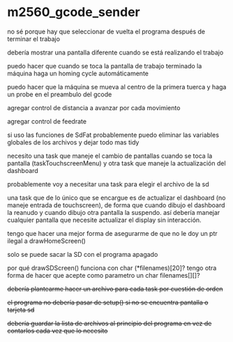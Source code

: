 # m2560_gcode_sender

no sé porque hay que seleccionar de vuelta el programa después de terminar el trabajo

debería mostrar una pantalla diferente cuando se está realizando el trabajo

puedo hacer que cuando se toca la pantalla de trabajo terminado la máquina haga un homing cycle automáticamente

puedo hacer que la máquina se mueva al centro de la primera tuerca y haga un probe en el preambulo del gcode

agregar control de distancia a avanzar por cada movimiento

agregar control de feedrate

si uso las funciones de SdFat probablemente puedo eliminar las variables globales de los archivos y dejar todo mas tidy

necesito una task que maneje el cambio de pantallas cuando se toca la pantalla (taskTouchscreenMenu) y otra task que maneje la actualización del dashboard

probablemente voy a necesitar una task para elegir el archivo de la sd

una task que de lo único que se encargue es de actualizar el dashboard (no maneje entrada de touchscreen), de forma que cuando dibujo el dashboard la reanudo y cuando dibujo otra pantalla la suspendo. así debería manejar cualquier pantalla que necesite actualizar el display sin interacción.

tengo que hacer una mejor forma de asegurarme de que no le doy un ptr ilegal a drawHomeScreen()

solo se puede sacar la SD con el programa apagado

por qué drawSDScreen() funciona con char (*filenames)[20]? tengo otra forma de hacer que acepte como parametro un char filenames[][]?

<s>debería plantearme hacer un archivo para cada task por cuestión de orden</s>

<s>el programa no debería pasar de setup() si no se encuentra pantalla o tarjeta sd</s>

<s>debería guardar la lista de archivos al principio del programa en vez de contarlos cada vez que lo necesito</s>